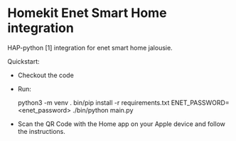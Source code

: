 Homekit Enet Smart Home integration
===================================

HAP-python [1] integration for enet smart home jalousie.

Quickstart:

* Checkout the code
* Run:

    python3 -m venv .
    bin/pip install -r requirements.txt
    ENET_PASSWORD=<enet_password> ./bin/python main.py

* Scan the QR Code with the Home app on your Apple device and follow the
instructions.
